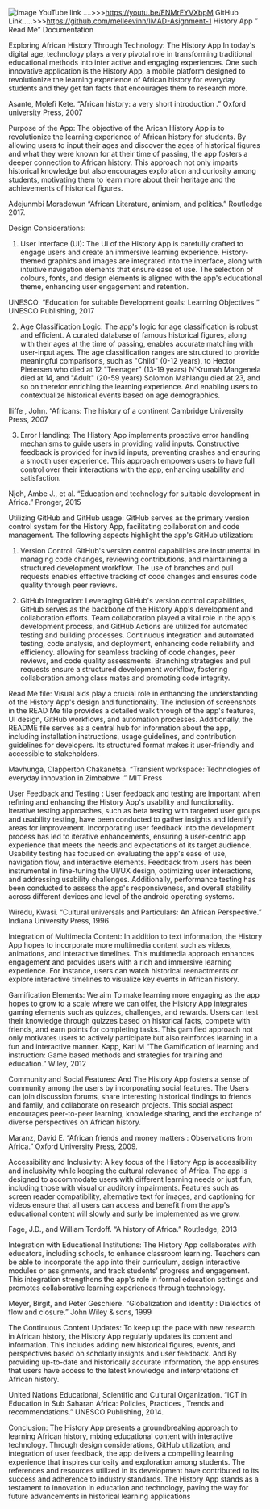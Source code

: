 ![image](https://github.com/melleevinn/IMAD-Assignment-1/assets/166136777/d4f57c8b-a085-4f80-8162-a7b3d2516b6e)
YouTube link ….>>>https://youtu.be/ENMrEYVXbpM 
GitHub Link…..>>>https://github.com/melleevinn/IMAD-Asignment-1
History App ” Read Me”  Documentation 

 Exploring African History Through Technology: The History App
In today's digital age, technology plays a very pivotal role in transforming traditional educational methods into inter active and engaging experiences. One such innovative application is the History App, a mobile platform designed to revolutionize the learning experience of African history for everyday students and they get fan facts that encourages them to research more. 

Asante, Molefi Kete. “African history: a very short introduction .” Oxford university Press, 2007

Purpose of the App:
The objective of the Arican History App is to revolutionize the learning experience of African history for students. By allowing users to input their ages and discover the ages of historical figures and what they were known for at their time of passing, the app fosters a deeper connection to African history. This approach not only imparts historical knowledge but also encourages exploration and curiosity among students, motivating them to learn more about their heritage and the achievements of historical figures.

Adejunmbi Moradewun “African Literature, animism, and politics.” Routledge 2017. 

Design Considerations:

1. User Interface (UI):
The UI of the History App is carefully crafted to engage users and create an immersive learning experience. History-themed graphics and images are integrated into the interface, along with intuitive navigation elements that ensure ease of use. The selection of colours, fonts, and design elements is aligned with the app's educational theme, enhancing user engagement and retention.

UNESCO. “Education for suitable Development goals: Learning Objectives “ UNESCO Publishing, 2017

2. Age Classification Logic:
The app's logic for age classification is robust and efficient. A curated database of famous historical figures, along with their ages at the time of passing, enables accurate matching with user-input ages. The age classification ranges are structured to provide meaningful comparisons, such as "Child" (0-12 years), to Hector Pietersen who died at 12 "Teenager" (13-19 years) N’Krumah Mangenela died at 14, and "Adult" (20-59 years) Solomon Mahlangu died at 23, and so on therefor enriching the learning experience. And enabling users to contextualize historical events based on age demographics.

Iliffe , John. “Africans: The history of a continent Cambridge University Press, 2007 

3. Error Handling:
The History App implements proactive error handling mechanisms to guide users in providing valid inputs. Constructive feedback is provided for invalid inputs, preventing crashes and ensuring a smooth user experience. This approach empowers users to have full control over their interactions with the app, enhancing usability and satisfaction.

Njoh, Ambe J., et al. “Education and technology for suitable development in Africa.” Pronger, 2015

Utilizing GitHub and GitHub usage:
GitHub serves as the primary version control system for the History App, facilitating collaboration and code management. The following aspects highlight the app's GitHub utilization:

1. Version Control:
GitHub's version control capabilities are instrumental in managing code changes, reviewing contributions, and maintaining a structured development workflow. The use of branches and pull requests enables effective tracking of code changes and ensures code quality through peer reviews.

2. GitHub Integration:
Leveraging GitHub's version control capabilities, GitHub serves as the backbone of the History App's development and collaboration efforts. Team collaboration played a vital role in the app's development process, and GitHub Actions are utilized for automated testing and building processes. Continuous integration and automated testing, code analysis, and deployment, enhancing code reliability and efficiency. allowing for seamless tracking of code changes, peer reviews, and code quality assessments. Branching strategies and pull requests ensure a structured development workflow, fostering collaboration among class mates and promoting code integrity.

Read Me file:
Visual aids play a crucial role in enhancing the understanding of the History App's design and functionality. The inclusion of screenshots in the READ Me file provides a detailed walk through of the app's features, UI design, GitHub workflows, and automation processes. Additionally, the README file serves as a central hub for information about the app, including installation instructions, usage guidelines, and contribution guidelines for developers. Its structured format makes it user-friendly and accessible to stakeholders.

Mavhunga, Clapperton Chakanetsa. “Transient workspace: Technologies of everyday innovation in Zimbabwe .” MIT Press

User Feedback and Testing :
User feedback and testing are important when refining and enhancing the History App's usability and functionality. Iterative testing approaches, such as beta testing with targeted user groups and usability testing, have been conducted to gather insights and identify areas for improvement. Incorporating user feedback into the development process has led to iterative enhancements, ensuring a user-centric app experience that meets the needs and expectations of its target audience.
Usability testing has focused on evaluating the app's ease of use, navigation flow, and interactive elements. Feedback from users has been instrumental in fine-tuning the UI/UX design, optimizing user interactions, and addressing usability challenges. Additionally, performance testing has been conducted to assess the app's responsiveness, and overall stability across different devices and level of the android operating systems.

Wiredu, Kwasi. “Cultural universals and Particulars: An African Perspective.” Indiana University Press, 1996

Integration of Multimedia Content:
In addition to text information, the History App hopes to incorporate more multimedia content such as videos, animations, and interactive timelines. This multimedia approach enhances engagement and provides users with a rich and immersive learning experience. For instance, users can watch historical reenactments or explore interactive timelines to visualize key events in African history.

Gamification Elements:
We aim To make learning more engaging as the app hopes to grow to a scale where we can offer, the History App integrates gaming elements such as quizzes, challenges, and rewards. Users can test their knowledge through quizzes based on historical facts, compete with friends, and earn points for completing tasks. This gamified approach not only motivates users to actively participate but also reinforces learning in a fun and interactive manner.
Kapp, Karl M “The Gamification of learning and instruction: Game based methods and strategies for training and education.” Wiley, 2012

Community and Social Features:
And The History App fosters a sense of community among  the users by incorporating social features. The Users can join discussion forums, share interesting historical findings to friends and family, and collaborate on research projects. This social aspect encourages peer-to-peer learning, knowledge sharing, and the exchange of diverse perspectives on African history.

Maranz, David E. “African friends and money matters : Observations from Africa.” Oxford University Press, 2009.

Accessibility and Inclusivity:
A key focus of the History App is accessibility and inclusivity while keeping the cultural relevance of Africa. The app is designed to accommodate users with different learning needs or just fun, including those with visual or auditory impairments. Features such as screen reader compatibility, alternative text for images, and captioning for videos ensure that all users can access and benefit from the app's educational content will slowly and surly be implemented as we grow.

Fage, J.D., and William Tordoff. “A history of Africa.”  Routledge, 2013

Integration with Educational Institutions:
The History App collaborates with educators, including schools, to enhance classroom learning. Teachers can be able to incorporate the app into their curriculum, assign interactive modules or assignments, and track students' progress and engagement. This integration strengthens the app's role in formal education settings and promotes collaborative learning experiences through technology.

Meyer, Birgit, and Peter Geschiere. “Globalization and identity : Dialectics of flow and closure.” John Wiley & sons, 1999

The Continuous Content Updates:
To keep up the pace with new research in African history, the History App regularly updates its content and information. This includes adding new historical figures, events, and perspectives based on scholarly insights and user feedback. And By providing up-to-date and historically accurate information, the app ensures that users have access to the latest knowledge and interpretations of African history.

United Nations Educational, Scientific and Cultural Organization. “ICT in Education in Sub Saharan Africa: Policies, Practices , Trends and recommendations.” UNESCO Publishing, 2014.

Conclusion:
The History App presents a groundbreaking approach to learning African history, mixing educational content with interactive technology. Through design considerations, GitHub utilization, and integration of user feedback, the app delivers a compelling learning experience that inspires curiosity and exploration among students. The references and resources utilized in its development have contributed to its success and adherence to industry standards. The History App stands as a testament to innovation in education and technology, paving the way for future advancements in historical learning applications
